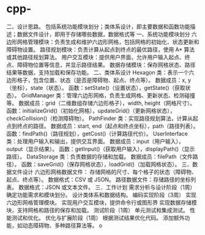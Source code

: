 # cpp-
二、设计思路。
包括系统功能模块划分；类体系设计，即主要数据和函数功能描述；数据文件设计，即用于存储哪些数据，数据格式等
一、系统功能模块划分
六边形网格管理模块：负责生成和维护六边形网格，包括网格的初始化、状态更新和障碍物设置。
路径规划模块：负责计算从起点到终点的最优路径，使用 A* 算法或其他路径规划算法。
用户交互模块：提供用户界面，允许用户输入起点、终点、障碍物位置等信息，并显示路径结果。
数据存储模块：保存网格状态、路径结果等数据，支持加载和保存功能。       二、类体系设计
Hexagon 类：表示一个六边形格子，包含位置、状态（是否是障碍物、起点、终点等）。
数据成员：x, y（坐标），state（状态）。
函数：setState()（设置状态），getState()（获取状态）。
GridManager 类：管理六边形网格，负责生成网格、更新状态、检测碰撞等。
数据成员：grid（二维数组存储六边形格子），width, height（网格尺寸）。
函数：initializeGrid()（初始化网格），updateGrid()（更新网格状态），checkCollision()（检测障碍物）。
PathFinder 类：实现路径规划算法，计算从起点到终点的路径。
数据成员：start, end（起点和终点坐标），path（路径列表）。
函数：findPath()（路径规划），getCost()（计算路径代价）。
UserInterface 类：处理用户输入和输出，提供交互界面。
数据成员：input（用户输入），output（显示结果）。
函数：getInput()（获取用户输入），displayPath()（显示路径）。
DataStorage 类：负责数据的存储和加载。
数据成员：filePath（文件路径）。
函数：saveGrid()（保存网格状态），loadGrid()（加载网格状态）。
三、数据文件设计
六边形网格数据文件：
存储网格的尺寸、每个格子的状态（障碍物、起点、终点等）。
数据格式：CSV 或 JSON。
路径数据文件：存储路径的坐标列表。
数据格式：JSON 或文本文件。
三．工作计划
需求分析与设计阶段（1周）
确定功能需求和模块划分。
设计类体系和数据结构。
编码实现阶段（3周）
实现六边形网格管理模块。
实现用户交互模块，提供命令行或图形界
实现数据存储模块，支持网格和路径的保存和加载。
测试阶段（1周）
单元测试和集成测试。
性能测试和优化。
优化与扩展阶段（1周）
根据测试结果优化代码。
添加额外功能，如动态障碍物、多种路径算法等。
o


